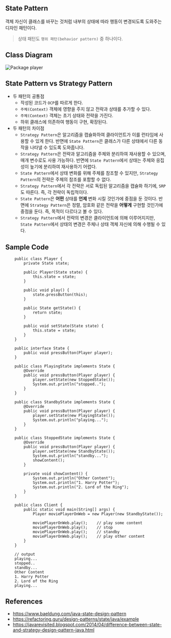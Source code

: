 ## State Pattern
객체 자신이 클래스를 바꾸는 것처럼 내부의 상태에 따라 행동이 변경되도록 도와주는 디자인 패턴이다.
> 상태 패턴도 `행위 패턴(behavior pattern)` 중 하나이다.

## Class Diagram
![Package player](https://user-images.githubusercontent.com/28993371/59419997-09181800-8e07-11e9-960a-af3b8ce0ae68.png)

## State Pattern vs Strategy Pattern
- 두 패턴의 공통점
    - 작성된 코드가 `OCP`를 따르게 한다.
    - `주체(Context)` 객체에 영향을 주지 않고 전략과 상태를 추가할 수 있다.
    - `주체(Context)` 객체는 초기 상태와 전략을 가진다.
    - 하위 클래스에 의존하여 행동이 구현, 확장된다.
- 두 패턴의 차이점
    - `Strategy Pattern`은 알고리즘을 캡슐화하여 클라이언트가 이를 런타임에 사용할 수 있게 한다.
    반면에 `State Pattern`은 클래스가 다른 상태에서 다른 동작을 나타낼 수 있도록 도와줍니다.
    - `Strategy Pattern`은 전략과 알고리즘을 주체와 분리하여 재사용할 수 있으며, 매개 변수로도 사용 가능하다.
    반면에 `State Pattern`에서 상태는 주체와 응집성이 높기에 분리하여 재사용하기 어렵다.
    - `State Pattern`에서 상태 변화를 위해 주체를 참조할 수 있지만, `Strategy Pattern`의 전략은 주체의 참조를 포함할 수 없다.
    - `Strategy Pattern`에서 각 전략은 서로 독립된 알고리즘을 캡슐화 하기에, `SRP`도 따른다. 즉, 각 전략이 독립적이다.
    - `State Pattern`은 **어떤** 상태를 **언제** 변화 시킬 것인가에 중점을 둔 것이다.
    반면에 `Strategy Pattern`은 정렬, 암호화 같은 전략을 **어떻게** 구현할 것인가에 중점을 둔다. 즉, 목적이 다르다고 볼 수 있다.
    - `Strategy Pattern`에서 전략의 변경은 클라이언트에 의해 이루어지지만,
    `State Pattern`에서 상태의 변경은 주체나 상태 객체 자신에 의해 수행될 수 있다.

## Sample Code
~~~
    public class Player {
        private State state;
    
        public Player(State state) {
            this.state = state;
        }
    
        public void play() {
            state.pressButton(this);
        }
    
        public State getState() {
            return state;
        }
    
        public void setState(State state) {
            this.state = state;
        }
    }
    
    public interface State {
        public void pressButton(Player player);
    }

    public class PlayingState implements State {
        @Override
        public void pressButton(Player player) {
            player.setState(new StoppedState());
            System.out.println("stopped..");
        }
    }
    
    public class StandbyState implements State {
        @Override
        public void pressButton(Player player) {
            player.setState(new PlayingState());
            System.out.println("playing...");
        }
    }
    
    public class StoppedState implements State {
        @Override
        public void pressButton(Player player) {
            player.setState(new StandbyState());
            System.out.println("standby...");
            showContent();
        }
    
        private void showContent() {
            System.out.println("Other Content");
            System.out.println("1. Harry Potter");
            System.out.println("2. Lord of the Ring");
        }
    }
    
    public class Client {
        public static void main(String[] args) {
            Player moviePlayerOnWeb = new Player(new StandbyState());
    
            moviePlayerOnWeb.play();    // play some content
            moviePlayerOnWeb.play();    // stop
            moviePlayerOnWeb.play();    // standby
            moviePlayerOnWeb.play();    // play other content
        }
    }
    
    // output
    playing...
    stopped..
    standby...
    Other Content
    1. Harry Potter
    2. Lord of the Ring
    playing...
~~~

## References
- https://www.baeldung.com/java-state-design-pattern
- https://refactoring.guru/design-patterns/state/java/example
- https://javarevisited.blogspot.com/2014/04/difference-between-state-and-strategy-design-pattern-java.html